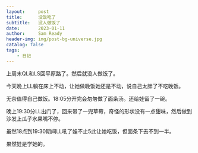 ```yaml
---
layout:     post
title:      没饭吃了
subtitle:   没人做饭了
date:       2023-01-11
author:     Sam Ready
header-img: img/post-bg-universe.jpg
catalog: false
tags:
    - 日记
---
```


上周末QL和LS回平原路了。然后就没人做饭了。

今天晚上LL躺在床上不动，让她做晚饭她还是不动，说自己太胖了不吃晚饭。

无奈值得自己做饭。18:05分开完会匆匆做了面条汤。还给娃留了一碗。

晚上19:30分LL出门了，回来带了一兜草莓，奇怪的形状没有一点甜味，然后做到沙发上瓜子水果嘴不停。

虽然18点到19:30期间LL吼了娃不止5此让她吃饭，但面条下去不到一半。

果然娃是学她的。
